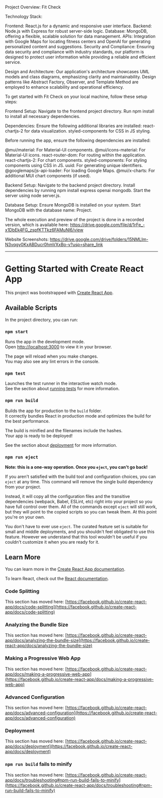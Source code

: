 
Project Overview: Fit Check

Technology Stack:

Frontend: React.js for a dynamic and responsive user interface.
Backend: Node.js with Express for robust server-side logic.
Database: MongoDB, offering a flexible, scalable solution for data management.
APIs: Integration with Google Maps for locating fitness centers and OpenAI for generating personalized content and suggestions.
Security and Compliance:
Ensuring data security and compliance with industry standards, our platform is designed to protect user information while providing a reliable and efficient service.

Design and Architecture:
Our application's architecture showcases UML models and class diagrams, emphasizing clarity and maintainability. Design patterns like Abstract Factory, Observer, and Template Method are employed to enhance scalability and operational efficiency.

To get started with Fit Check on your local machine, follow these setup steps:

Frontend Setup:
Navigate to the frontend project directory.
Run npm install to install all necessary dependencies.

Dependencies:
Ensure the following additional libraries are installed:
react-chartjs-2 for data visualization.
styled-components for CSS in JS styling.

Before running the app, ensure the following dependencies are installed:

@mui/material: For Material-UI components.
@mui/icons-material: For Material-UI icons.
react-router-dom: For routing within the application.
react-chartjs-2: For chart components.
styled-components: For styling components using CSS in JS.
uuid: For generating unique identifiers.
@googlemaps/js-api-loader: For loading Google Maps.
@mui/x-charts: For additional MUI chart components (if used).

Backend Setup:
Navigate to the backend project directory.
Install dependencies by running npm install express openai mongodb.
Start the server using node server.js.

Database Setup:
Ensure MongoDB is installed on your system.
Start MongoDB with the database name: Project.

The whole execution and preview of the project is done in a recorded version, which is available here:
https://drive.google.com/file/d/1rFe_-x1DbEk4FG_zspfKTTkz6FAMuNl6/view

Website Screenshots:
https://drive.google.com/drive/folders/15NMLIm-N3vqgy0KxABDucr0hmVXxBo-v?usp=share_link

-----------------------------------------------------------------------------------------------------------------------------------------------------------


# Getting Started with Create React App

This project was bootstrapped with [Create React App](https://github.com/facebook/create-react-app).

## Available Scripts

In the project directory, you can run:

### `npm start`

Runs the app in the development mode.\
Open [http://localhost:3000](http://localhost:3000) to view it in your browser.

The page will reload when you make changes.\
You may also see any lint errors in the console.

### `npm test`

Launches the test runner in the interactive watch mode.\
See the section about [running tests](https://facebook.github.io/create-react-app/docs/running-tests) for more information.

### `npm run build`

Builds the app for production to the `build` folder.\
It correctly bundles React in production mode and optimizes the build for the best performance.

The build is minified and the filenames include the hashes.\
Your app is ready to be deployed!

See the section about [deployment](https://facebook.github.io/create-react-app/docs/deployment) for more information.

### `npm run eject`

**Note: this is a one-way operation. Once you `eject`, you can't go back!**

If you aren't satisfied with the build tool and configuration choices, you can `eject` at any time. This command will remove the single build dependency from your project.

Instead, it will copy all the configuration files and the transitive dependencies (webpack, Babel, ESLint, etc) right into your project so you have full control over them. All of the commands except `eject` will still work, but they will point to the copied scripts so you can tweak them. At this point you're on your own.

You don't have to ever use `eject`. The curated feature set is suitable for small and middle deployments, and you shouldn't feel obligated to use this feature. However we understand that this tool wouldn't be useful if you couldn't customize it when you are ready for it.

## Learn More

You can learn more in the [Create React App documentation](https://facebook.github.io/create-react-app/docs/getting-started).

To learn React, check out the [React documentation](https://reactjs.org/).

### Code Splitting

This section has moved here: [https://facebook.github.io/create-react-app/docs/code-splitting](https://facebook.github.io/create-react-app/docs/code-splitting)

### Analyzing the Bundle Size

This section has moved here: [https://facebook.github.io/create-react-app/docs/analyzing-the-bundle-size](https://facebook.github.io/create-react-app/docs/analyzing-the-bundle-size)

### Making a Progressive Web App

This section has moved here: [https://facebook.github.io/create-react-app/docs/making-a-progressive-web-app](https://facebook.github.io/create-react-app/docs/making-a-progressive-web-app)

### Advanced Configuration

This section has moved here: [https://facebook.github.io/create-react-app/docs/advanced-configuration](https://facebook.github.io/create-react-app/docs/advanced-configuration)

### Deployment

This section has moved here: [https://facebook.github.io/create-react-app/docs/deployment](https://facebook.github.io/create-react-app/docs/deployment)

### `npm run build` fails to minify

This section has moved here: [https://facebook.github.io/create-react-app/docs/troubleshooting#npm-run-build-fails-to-minify](https://facebook.github.io/create-react-app/docs/troubleshooting#npm-run-build-fails-to-minify)
